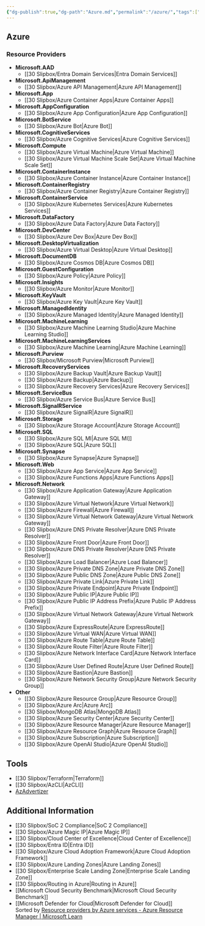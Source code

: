 ```yaml
---
{"dg-publish":true,"dg-path":"Azure.md","permalink":"/azure/","tags":["software"]}
---
```



## Azure

### Resource Providers

- **Microsoft.AAD**
  - [[30 Slipbox/Entra Domain Services\|Entra Domain Services]]
- **Microsoft.ApiManagement**
  - [[30 Slipbox/Azure API Management\|Azure API Management]]
- **Microsoft.App**
  - [[30 Slipbox/Azure Container Apps\|Azure Container Apps]]
- **Microsoft.AppConfiguration**
  - [[30 Slipbox/Azure App Configuration\|Azure App Configuration]]
- **Microsoft.BotService**
  - [[30 Slipbox/Azure Bot\|Azure Bot]]
- **Microsoft.CognitiveServices**
  - [[30 Slipbox/Azure Cognitive Services\|Azure Cognitive Services]]
- **Microsoft.Compute**
  - [[30 Slipbox/Azure Virtual Machine\|Azure Virtual Machine]]
  - [[30 Slipbox/Azure Virtual Machine Scale Set\|Azure Virtual Machine Scale Set]]
- **Microsoft.ContainerInstance**
  - [[30 Slipbox/Azure Container Instance\|Azure Container Instance]]
- **Microsoft.ContainerRegistry**
  - [[30 Slipbox/Azure Container Registry\|Azure Container Registry]]
- **Microsoft.ContainerService**
  - [[30 Slipbox/Azure Kubernetes Services\|Azure Kubernetes Services]]
- **Microsoft.DataFactory**
  - [[30 Slipbox/Azure Data Factory\|Azure Data Factory]]
- **Microsoft.DevCenter**
  - [[30 Slipbox/Azure Dev Box\|Azure Dev Box]]
- **Microsoft.DesktopVirtualization**
  - [[30 Slipbox/Azure Virtual Desktop\|Azure Virtual Desktop]]
- **Microsoft.DocumentDB**
  - [[30 Slipbox/Azure Cosmos DB\|Azure Cosmos DB]]
- **Microsoft.GuestConfiguration**
  - [[30 Slipbox/Azure Policy\|Azure Policy]]
- **Microsoft.Insights**
  - [[30 Slipbox/Azure Monitor\|Azure Monitor]]
- **Microsoft.KeyVault**
  - [[30 Slipbox/Azure Key Vault\|Azure Key Vault]]
- **Microsoft.ManagedIdentity**
  - [[30 Slipbox/Azure Managed Identity\|Azure Managed Identity]]
- **Microsoft.MachineLearning**
  - [[30 Slipbox/Azure Machine Learning Studio\|Azure Machine Learning Studio]]
- **Microsoft.MachineLearningServices**
  - [[30 Slipbox/Azure Machine Learning\|Azure Machine Learning]]
- **Microsoft.Purview**
  - [[30 Slipbox/Microsoft Purview\|Microsoft Purview]]
- **Microsoft.RecoveryServices**
  - [[30 Slipbox/Azure Backup Vault\|Azure Backup Vault]]
  - [[30 Slipbox/Azure Backup\|Azure Backup]]
  - [[30 Slipbox/Azure Recovery Services\|Azure Recovery Services]]
- **Microsoft.ServiceBus**
  - [[30 Slipbox/Azure Service Bus\|Azure Service Bus]]
- **Microsoft.SignalRService**
  - [[30 Slipbox/Azure SignalR\|Azure SignalR]]
- **Microsoft.Storage**
  - [[30 Slipbox/Azure Storage Account\|Azure Storage Account]]
- **Microsoft.SQL**
  - [[30 Slipbox/Azure SQL MI\|Azure SQL MI]]
  - [[30 Slipbox/Azure SQL\|Azure SQL]]
- **Microsoft.Synapse**
  - [[30 Slipbox/Azure Synapse\|Azure Synapse]]
- **Microsoft.Web**
  - [[30 Slipbox/Azure App Service\|Azure App Service]]
  - [[30 Slipbox/Azure Functions Apps\|Azure Functions Apps]]
- **Microsoft.Network**
  - [[30 Slipbox/Azure Application Gateway\|Azure Application Gateway]]
  - [[30 Slipbox/Azure Virtual Network\|Azure Virtual Network]]
  - [[30 Slipbox/Azure Firewall\|Azure Firewall]]
  - [[30 Slipbox/Azure Virtual Network Gateway\|Azure Virtual Network Gateway]]
  - [[30 Slipbox/Azure DNS Private Resolver\|Azure DNS Private Resolver]]
  - [[30 Slipbox/Azure Front Door\|Azure Front Door]]
  - [[30 Slipbox/Azure DNS Private Resolver\|Azure DNS Private Resolver]]
  - [[30 Slipbox/Azure Load Balancer\|Azure Load Balancer]]
  - [[30 Slipbox/Azure Private DNS Zone\|Azure Private DNS Zone]]
  - [[30 Slipbox/Azure Public DNS Zone\|Azure Public DNS Zone]]
  - [[30 Slipbox/Azure Private Link\|Azure Private Link]]
  - [[30 Slipbox/Azure Private Endpoint\|Azure Private Endpoint]]
  - [[30 Slipbox/Azure Public IP\|Azure Public IP]]
  - [[30 Slipbox/Azure Public IP Address Prefix\|Azure Public IP Address Prefix]]
  - [[30 Slipbox/Azure Virtual Network Gateway\|Azure Virtual Network Gateway]]
  - [[30 Slipbox/Azure ExpressRoute\|Azure ExpressRoute]]
  - [[30 Slipbox/Azure Virtual WAN\|Azure Virtual WAN]]
  - [[30 Slipbox/Azure Route Table\|Azure Route Table]]
  - [[30 Slipbox/Azure Route Filter\|Azure Route Filter]]
  - [[30 Slipbox/Azure Network Interface Card\|Azure Network Interface Card]]
  - [[30 Slipbox/Azure User Defined Route\|Azure User Defined Route]]
  - [[30 Slipbox/Azure Bastion\|Azure Bastion]]
  - [[30 Slipbox/Azure Network Security Group\|Azure Network Security Group]]
- **Other**
  - [[30 Slipbox/Azure Resource Group\|Azure Resource Group]]
  - [[30 Slipbox/Azure Arc\|Azure Arc]]
  - [[30 Slipbox/MongoDB Atlas\|MongoDB Atlas]]
  - [[30 Slipbox/Azure Security Center\|Azure Security Center]]
  - [[30 Slipbox/Azure Resource Manager\|Azure Resource Manager]]
  - [[30 Slipbox/Azure Resource Graph\|Azure Resource Graph]]
  - [[30 Slipbox/Azure Subscription\|Azure Subscription]]
  - [[30 Slipbox/Azure OpenAI Studio\|Azure OpenAI Studio]]

## Tools

- [[30 Slipbox/Terraform\|Terraform]]
- [[30 Slipbox/AzCLI\|AzCLI]]
- [AzAdvertizer](https://www.azadvertizer.net/index.html)

## Additional Information

- [[30 Slipbox/SoC 2 Compliance\|SoC 2 Compliance]]
- [[30 Slipbox/Azure Magic IP\|Azure Magic IP]]
- [[30 Slipbox/Cloud Center of Excellence\|Cloud Center of Excellence]]
- [[30 Slipbox/Entra ID\|Entra ID]]
- [[30 Slipbox/Azure Cloud Adoption Framework\|Azure Cloud Adoption Framework]]
- [[30 Slipbox/Azure Landing Zones\|Azure Landing Zones]]
- [[30 Slipbox/Enterprise Scale Landing Zone\|Enterprise Scale Landing Zone]]
- [[30 Slipbox/Routing in Azure\|Routing in Azure]]
- [[Microsoft Cloud Security Benchmark\|Microsoft Cloud Security Benchmark]]  
- [[Microsoft Defender for Cloud\|Microsoft Defender for Cloud]]  
Sorted by [Resource providers by Azure services - Azure Resource Manager | Microsoft Learn](https://learn.microsoft.com/en-us/azure/azure-resource-manager/management/azure-services-resource-providers)
